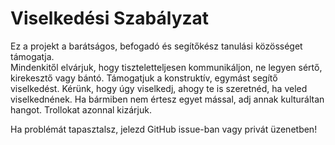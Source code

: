 # Viselkedési Szabályzat

Ez a projekt a barátságos, befogadó és segítőkész tanulási közösséget támogatja.  
Mindenkitől elvárjuk, hogy tiszteletteljesen kommunikáljon, ne legyen sértő, kirekesztő vagy bántó.
Támogatjuk a konstruktív, egymást segítő viselkedést. Kérünk, hogy úgy viselkedj, ahogy te is szeretnéd, ha veled viselkednének.
Ha bármiben nem értesz egyet mással, adj annak kulturáltan hangot.
Trollokat azonnal kizárjuk.

Ha problémát tapasztalsz, jelezd GitHub issue-ban vagy privát üzenetben!
